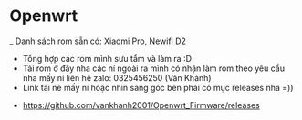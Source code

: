 # Openwrt
_ Danh sách rom sẵn có:
   Xiaomi Pro,
   Newifi D2
- Tổng hợp các rom mình sưu tầm và làm ra :D
- Tải rom ở đây nha các ní ngoài ra mình có nhận làm rom theo yêu cầu nha mấy ní liên hệ zalo: 0325456250 (Văn Khánh)
- Link tải nè mấy ní hoặc nhìn sang góc bên phải có mục releases nha =))
* https://github.com/vankhanh2001/Openwrt_Firmware/releases
